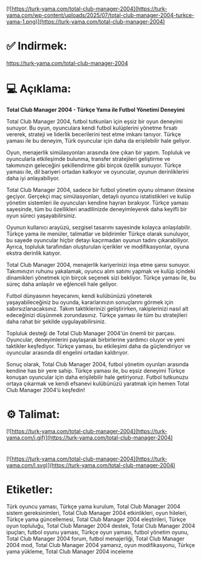 [![https://turk-yama.com/total-club-manager-2004](https://turk-yama.com/wp-content/uploads/2025/07/total-club-manager-2004-turkce-yama-1.png)](https://turk-yama.com/total-club-manager-2004)
# ✅ Indirmek:
https://turk-yama.com/total-club-manager-2004
# 💻 Açıklama:
**Total Club Manager 2004 - Türkçe Yama ile Futbol Yönetimi Deneyimi**

Total Club Manager 2004, futbol tutkunları için eşsiz bir oyun deneyimi sunuyor. Bu oyun, oyunculara kendi futbol kulüplerini yönetme fırsatı vererek, strateji ve liderlik becerilerini test etme imkanı tanıyor. Türkçe yaması ile bu deneyim, Türk oyuncular için daha da erişilebilir hale geliyor.

Oyun, menajerlik simülasyonları arasında öne çıkan bir yapım. Topluluk ve oyuncularla etkileşimde bulunma, transfer stratejileri geliştirme ve takımınızın geleceğini şekillendirme gibi birçok özellik sunuyor. Türkçe yaması ile, dil bariyeri ortadan kalkıyor ve oyuncular, oyunun derinliklerini daha iyi anlayabiliyor.

Total Club Manager 2004, sadece bir futbol yönetim oyunu olmanın ötesine geçiyor. Gerçekçi maç simülasyonları, detaylı oyuncu istatistikleri ve kulüp yönetim sistemleri ile oyuncuları kendine hayran bırakıyor. Türkçe yaması sayesinde, tüm bu özellikleri anadilinizde deneyimleyerek daha keyifli bir oyun süreci yaşayabilirsiniz.

Oyunun kullanıcı arayüzü, sezgisel tasarımı sayesinde kolayca anlaşılabilir. Türkçe yama ile menüler, talimatlar ve bildirimler Türkçe olarak sunuluyor, bu sayede oyuncular hiçbir detayı kaçırmadan oyunun tadını çıkarabiliyor. Ayrıca, topluluk tarafından oluşturulan içerikler ve modifikasyonlar, oyuna ekstra derinlik katıyor.

Total Club Manager 2004, menajerlik kariyerinizi inşa etme şansı sunuyor. Takımınızın ruhunu yakalamak, oyuncu alım satımı yapmak ve kulüp içindeki dinamikleri yönetmek için birçok seçenek sizi bekliyor. Türkçe yaması ile, bu süreç daha anlaşılır ve eğlenceli hale geliyor.

Futbol dünyasının heyecanını, kendi kulübünüzü yöneterek yaşayabileceğiniz bu oyunda, kararlarınızın sonuçlarını görmek için sabırsızlanacaksınız. Takım taktiklerinizi geliştirirken, rakiplerinizi nasıl alt edeceğinizi düşünmek zorundasınız. Türkçe yaması ile tüm bu stratejileri daha rahat bir şekilde uygulayabilirsiniz.

Topluluk desteği de Total Club Manager 2004'ün önemli bir parçası. Oyuncular, deneyimlerini paylaşarak birbirlerine yardımcı oluyor ve yeni taktikler keşfediyor. Türkçe yaması, bu etkileşimi daha da güçlendiriyor ve oyuncular arasında dil engelini ortadan kaldırıyor.

Sonuç olarak, Total Club Manager 2004, futbol yönetim oyunları arasında kendine has bir yere sahip. Türkçe yaması ile, bu eşsiz deneyimi Türkçe konuşan oyuncular için daha erişilebilir hale getiriyoruz. Futbol tutkunuzu ortaya çıkarmak ve kendi efsanevi kulübünüzü yaratmak için hemen Total Club Manager 2004’ü keşfedin!
# ⚙️ Talimat:
[![https://turk-yama.com/total-club-manager-2004](https://turk-yama.com/i.gif)](https://turk-yama.com/total-club-manager-2004)
#
[![https://turk-yama.com/total-club-manager-2004](https://turk-yama.com/l.svg)](https://turk-yama.com/total-club-manager-2004)
# Etiketler:
Türk oyuncu yaması, Türkçe yama kurulum, Total Club Manager 2004 sistem gereksinimleri, Total Club Manager 2004 etkinlikleri, oyun hileleri, Türkçe yama güncellemesi, Total Club Manager 2004 eleştirileri, Türkçe oyun topluluğu, Total Club Manager 2004 destek, Total Club Manager 2004 ipuçları, futbol oyunu yaması, Türkçe oyun yaması, futbol yönetim oyunu, Total Club Manager 2004 forum, futbol menajerliği, Total Club Manager 2004 mod, Total Club Manager 2004 yamanız, oyun modifikasyonu, Türkçe yama yükleme, Total Club Manager 2004 inceleme


